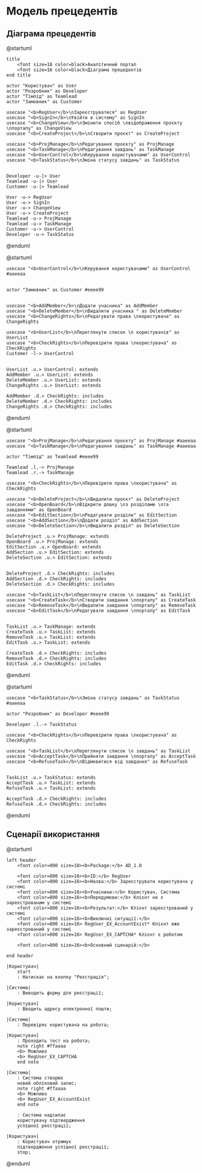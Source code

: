 # Модель прецедентів

## Діаграма прецедентів

@startuml

    title
        <font size=18 color=black>Аналітичний портал
        <font size=16 color=black>Діаграма прецедентів
    end title

    actor "Користувач" as User
    actor "Розробник" as Developer
    actor "Тімлід" as Teamlead
    actor "Замовник" as Customer
    
    usecase "<b>RegUser</b>\nЗареєструватися" as RegUser
    usecase "<b>SignIn</b>\nУвійти в систему" as SignIn
    usecase "<b>ChangeView</b>\nЗмінити спосіб \nвідображення проєкту \nпорталу" as ChangeView
    usecase "<b>CreateProject</b>\nСтворити проєкт" as CreateProject
    
    usecase "<b>ProjManage</b>\nРедагування проєкту" as ProjManage
    usecase "<b>TaskManage</b>\nРедагування завдань" as TaskManage
    usecase "<b>UserControl</b>\nКерування користувачами" as UserControl
    usecase "<b>TaskStatus</b>\nЗміна статусу завдань" as TaskStatus
    
    
    Developer -u-|> User
    Teamlead -u-|> User
    Customer -u-|> Teamlead
    
    User -u-> RegUser
    User -u-> SignIn
    User -u-> ChangeView
    User -u-> CreateProject
    Teamlead -u-> ProjManage
    Teamlead -u-> TaskManage
    Customer -u-> UserControl
    Developer -u-> TaskStatus
   
@enduml


@startuml

    
    usecase "<b>UserControl</b>\nКерування користувачами" as UserControl #aaeeaa


    actor "Замовник" as Customer #eeee99


    usecase "<b>AddMember</b>\nДодати учасника" as AddMember
    usecase "<b>DeleteMember</b>\nВидалити учасника " as DeleteMember
    usecase "<b>ChangeRights</b>\nРедагувати права \nкористувача" as ChangeRights
    
    usecase "<b>UserList</b>\nПереглянути список \n користувачів" as UserList
    usecase "<b>CheckRights</b>\nПеревірити права \nкористувача" as CheckRights
    Customer -l-> UserControl
    
    
    UserList .u.> UserControl: extends
    AddMember .u.> UserList: extends
    DeleteMember .u.> UserList: extends
    ChangeRights .u.> UserList: extends
    
    AddMember .d.> CheckRights: includes
    DeleteMember .d.> CheckRights: includes
    ChangeRights .d.> CheckRights: includes
    

@enduml


@startuml

    usecase "<b>ProjManage</b>\nРедагування проєкту" as ProjManage #aaeeaa
    usecase "<b>TaskManage</b>\nРедагування завдань" as TaskManage #aaeeaa
    
    actor "Тімлід" as Teamlead #eeee99
    
    Teamlead .l.-> ProjManage
    Teamlead .r.-> TaskManage
    
    usecase "<b>CheckRights</b>\nПеревірити права \nкористувача" as CheckRights
    
    usecase "<b>DeleteProject</b>\nВидалити проєкт" as DeleteProject
    usecase "<b>OpenBoard</b>\nВідкрити дошку \nз розділами \nта завданнями" as OpenBoard
    usecase "<b>EditSection</b>\nРедагувати розділи" as EditSection
    usecase "<b>AddSection</b>\nДодати розділ" as AddSection
    usecase "<b>DeleteSection</b>\nВидалити розділ" as DeleteSection
    
    DeleteProject .u.> ProjManage: extends
    OpenBoard .u.> ProjManage: extends
    EditSection .u.> OpenBoard: extends
    AddSection .u.> EditSection: extends
    DeleteSection .u.> EditSection: extends
    
    
    DeleteProject .d.> CheckRights: includes
    AddSection .d.> CheckRights: includes
    DeleteSection .d.> CheckRights: includes
    
    usecase "<b>TaskList</b>\nПереглянути список \n завдань" as TaskList
    usecase "<b>CreateTask</b>\nСтворити завдання \nпорталу" as CreateTask
    usecase "<b>RemoveTask</b>\nВидалити завдання \nпорталу" as RemoveTask
    usecase "<b>EditTask</b>\nРедагувати завдання \nпорталу" as EditTask
    
    
    TaskList .u.> TaskManage: extends
    CreateTask .u.> TaskList: extends
    RemoveTask .u.> TaskList: extends
    EditTask .u.> TaskList: extends
    
    CreateTask .d.> CheckRights: includes
    RemoveTask .d.> CheckRights: includes
    EditTask .d.> CheckRights: includes
@enduml


@startuml

    usecase "<b>TaskStatus</b>\nЗміна статусу завдань" as TaskStatus #aaeeaa
    
    actor "Розробник" as Developer #eeee99
    
    Developer .l.-> TaskStatus
    
    usecase "<b>CheckRights</b>\nПеревірити права \nкористувача" as CheckRights
    
    usecase "<b>TaskList</b>\nПереглянути список \n завдань" as TaskList
    usecase "<b>AcceptTask</b>\nПрийняти завдання \nпорталу" as AcceptTask
    usecase "<b>RefuseTask</b>\nВідмовитися від завдання" as RefuseTask
    
    
    TaskList .u.> TaskStatus: extends
    AcceptTask .u.> TaskList: extends
    RefuseTask .u.> TaskList: extends
    
    AcceptTask .d.> CheckRights: includes
    RefuseTask .d.> CheckRights: includes
@enduml


## Сценарії використання


@startuml

    left header
        <font color=000 size=18><b>Package:</b> AD_1.0
        
        <font color=000 size=16><b>ID:</b> RegUser
        <font color=000 size=16><b>Назва:</b> Зареєструвати користувача у системі
        <font color=000 size=16><b>Учасники:</b> Користувач, Система
        <font color=000 size=16><b>Передумови:</b> Клієнт не є зареєстрованим у системі
        <font color=000 size=16><b>Результат:</b> Клієнт зареєстрований у системі
        <font color=000 size=16><b>Виключні ситуації:</b>
        <font color=000 size=16> RegUser_EX_AccountExist* Клієнт вже зареєстрований у системі
        <font color=000 size=16> RegUser_EX_CAPTCHA* Клієнт є роботом
        
        <font color=000 size=16><b>Основний сценарій:</b>
        
    end header

    |Користувач|
        start
        : Натискає на кнопку "Реєстрація";
        
    |Система|
        : Виводить форму для реєстрації;
        
    |Користувач|
        : Вводить адресу електронної пошти;
        
    |Система|
        : Перевіряє користувача на робота;
        
    |Користувач|
        : Проходить тест на робота;
        note right #ffaaaa
        <b> Можливо
        <b> RegUser_EX_CAPTCHA
        end note
        
    |Система|
        : Система створює 
        новий обліковий запис;
        note right #ffaaaa
        <b> Можливо
        <b> RegUser_EX_AccountExist
        end note
        
        : Система надсилає
        користувачу підтвердження 
        успішної реєстрації;
        
    |Користувач|
        : Користувач отримує 
        підтвердження успішної реєстрації;
        stop;

@enduml


